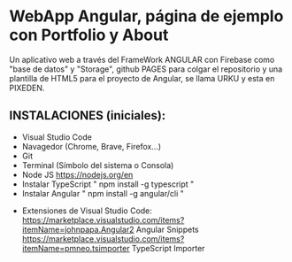 # WebApp Angular, página de ejemplo con Portfolio y About 

Un aplicativo web a través del FrameWork ANGULAR con Firebase como "base de datos" y "Storage", github PAGES para colgar el repositorio y una plantilla de HTML5 para el proyecto de Angular, se llama URKU y esta en PIXEDEN.

## INSTALACIONES (iniciales):

* Visual Studio Code
* Navagedor (Chrome, Brave, Firefox...)
* Git
* Terminal (Símbolo del sistema o Consola)
* Node JS https://nodejs.org/en
* Instalar TypeScript  "  npm install -g typescript  "  
* Instalar Angular " npm install -g angular/cli   "

+ Extensiones  de Visual Studio Code:
https://marketplace.visualstudio.com/items?itemName=johnpapa.Angular2 Angular Snippets
https://marketplace.visualstudio.com/items?itemName=pmneo.tsimporter TypeScript Importer
